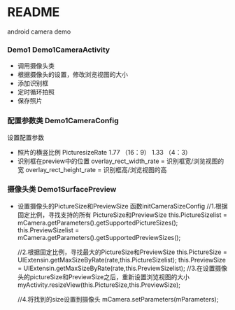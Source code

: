 # README #

android camera demo

### Demo1 Demo1CameraActivity ###

* 调用摄像头类
* 根据摄像头的设置，修改浏览视图的大小
* 添加识别框
* 定时循环拍照
* 保存照片

### 配置参数类 Demo1CameraConfig ###
设置配置参数

* 照片的横竖比例 PicturesizeRate
    1.77 （16：9）
    1.33 （4：3）
* 识别框在preview中的位置
    overlay_rect_width_rate = 识别框宽/浏览视图的宽
    overlay_rect_height_rate = 识别框高/浏览视图的高

### 摄像头类 Demo1SurfacePreview ###

* 设置摄像头的PictureSize和PreviewSize 函数initCameraSizeConfig
    //1.根据固定比例，寻找支持的所有 PictureSize和PreviewSize
        this.PictureSizelist = mCamera.getParameters().getSupportedPictureSizes();
        this.PreviewSizelist = mCamera.getParameters().getSupportedPreviewSizes();
        
    //2.根据固定比例，寻找最大的PictureSize和PreviewSize
        this.PictureSize =  UIExtensin.getMaxSizeByRate(rate,this.PictureSizelist);
        this.PreviewSize =  UIExtensin.getMaxSizeByRate(rate,this.PreviewSizelist);
    //3.在设置摄像头的pictureSize和PreviewSize之后，重新设置浏览视图的大小
        myActivity.resizeView(this.PictureSize,this.PreviewSize);

    //4.将找到的size设置到摄像头
        mCamera.setParameters(mParameters);




